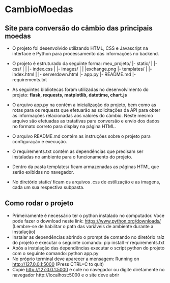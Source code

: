 # CambioMoedas

## Site para conversão do câmbio das principais moedas
- O projeto foi desenvolvido utilizando HTML, CSS e Javascript na interface e Python para processamento das informações no backend.

- O projeto é estruturado da seguinte forma:
meu_projeto/
    |- static/
    |   |- css/
    |   |   |- index.css
    |   |- images/
    |   |   |exchange.png
    |- templates/
    |   |- index.html
    |   |- serverdown.html
    |- app.py
    |- README.md
    |- requirements.txt

- As seguintes bibliotecas foram utilizadas no desenvolvimento do projeto: **flask, requests, matplotlib, datetime, chart.js**
- O arquivo app.py na contém a inicialização do projeto, bem como as rotas para os requests que efetuarão as solicitações da API para obter as informações relacionadas aos valores do câmbio. Neste mesmo arquivo são efetuadas as tratativas para conversão e envio dos dados no formato correto para display na página HTML.
- O arquivo README.md contém as instruções sobre o projeto para configuração e execução.
- O requirements.txt contém as dependências que precisam ser instaladas no ambiente para o funcionamento do projeto.
- Dentro da pasta templates/ ficam armazenadas as páginas HTML que serão exibidas no navegador.
- No diretório static/ ficam os arquivos .css de estilização e as imagens, cada um sua respectiva subpasta.

## Como rodar o projeto

- Primeiramente é necessário ter o python instalado no computador. Voce pode fazer o download neste link: https://www.python.org/downloads/ (Lembre-se de habilitar o path das variáveis de ambiente durante a instalação)
- Instalar as dependências abrindo o prompt de comando no diretório raíz do projeto e executar o seguinte comando: pip install -r requirements.txt
- Após a instalação das dependências executar o script python do projeto com o seguinte comando: python app.py
- No próprio terminal deve aparecer a mensagem: Running on http://127.0.0.1:5000 (Press CTRL+C to quit)
- Copie http://127.0.0.1:5000 e cole no navegador ou digite diretamente no navegador http://localhost:5000 e o site deve abrir
